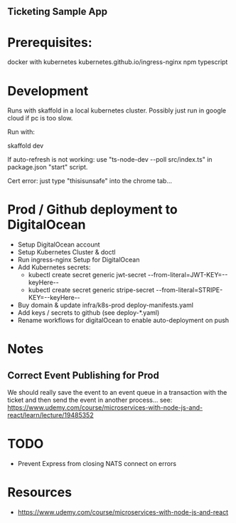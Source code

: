 Ticketing Sample App
---

# Prerequisites:
docker with kubernetes
kubernetes.github.io/ingress-nginx
npm
typescript

# Development
Runs with skaffold in a local kubernetes cluster.
Possibly just run in google cloud if pc is too slow.

Run with:

skaffold dev

If auto-refresh is not working:
use "ts-node-dev --poll src/index.ts" in package.json "start" script.

Cert error: just type "thisisunsafe" into the chrome tab...

# Prod / Github deployment to DigitalOcean

 * Setup DigitalOcean account
 * Setup Kubernetes Cluster & doctl
 * Run ingress-nginx Setup for DigitalOcean
 * Add Kubernetes secrets:
    * kubectl create secret generic jwt-secret --from-literal=JWT-KEY=--keyHere--
    * kubectl create secret generic stripe-secret --from-literal=STRIPE-KEY=--keyHere--
 * Buy domain & update infra/k8s-prod deploy-manifests.yaml
 * Add keys / secrets to github (see deploy-*.yaml)
 * Rename workflows for digitalOcean to enable auto-deployment on push

# Notes

## Correct Event Publishing for Prod
We should really save the event to an event queue in a transaction with the ticket and then send the event in another process...
see:
https://www.udemy.com/course/microservices-with-node-js-and-react/learn/lecture/19485352

# TODO

 * Prevent Express from closing NATS connect on errors

# Resources

 * https://www.udemy.com/course/microservices-with-node-js-and-react